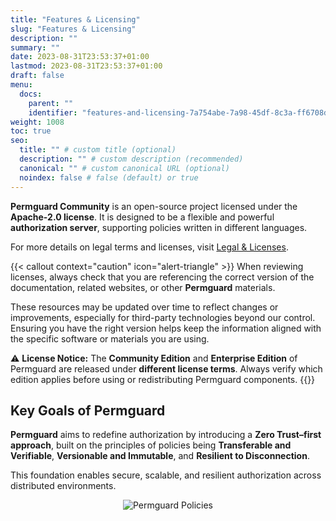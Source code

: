 ```yaml
---
title: "Features & Licensing"
slug: "Features & Licensing"
description: ""
summary: ""
date: 2023-08-31T23:53:37+01:00
lastmod: 2023-08-31T23:53:37+01:00
draft: false
menu:
  docs:
    parent: ""
    identifier: "features-and-licensing-7a754abe-7a98-45df-8c3a-ff6708d04abc"
weight: 1008
toc: true
seo:
  title: "" # custom title (optional)
  description: "" # custom description (recommended)
  canonical: "" # custom canonical URL (optional)
  noindex: false # false (default) or true
---
```

**Permguard Community** is an open-source project licensed under the **Apache-2.0 license**. It is designed to be a flexible and powerful **authorization server**, supporting policies written in different languages.

For more details on legal terms and licenses, visit [Legal & Licenses](/docs/0.0.x/legal-licenses/third-party-technologies).

{{< callout context="caution" icon="alert-triangle" >}}
When reviewing licenses, always check that you are referencing the correct version of the documentation, related websites, or other **Permguard** materials.

These resources may be updated over time to reflect changes or improvements, especially for third-party technologies beyond our control. Ensuring you have the right version helps keep the information aligned with the specific software or materials you are using.

⚠️ **License Notice:**
The **Community Edition** and **Enterprise Edition** of Permguard are released under **different license terms**.
Always verify which edition applies before using or redistributing Permguard components.
{{</callout >}}

## Key Goals of Permguard

**Permguard** aims to redefine authorization by introducing a **Zero Trust–first approach**, built on the principles of policies being **Transferable and Verifiable**, **Versionable and Immutable**, and **Resilient to Disconnection**.

This foundation enables secure, scalable, and resilient authorization across distributed environments.

<div style="text-align: center">
  <img alt="Permguard Policies" src="/images/diagrams/d21.webp"/>
</div><br/>
